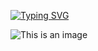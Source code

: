 [![Typing SVG](https://readme-typing-svg.herokuapp.com?font=Fira+Code&pause=1000&color=C4F77D&background=2C162F00&width=435&lines=Hello+There..+;I'm+QA+Oguz+Saltuk+Bugra+TOKLUCU)](https://git.io/typing-svg)

  ![This is an image](https://myoctocat.com/assets/images/base-octocat.svg)
